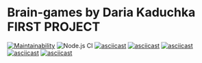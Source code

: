 # Brain-games by Daria Kaduchka FIRST PROJECT
[![Maintainability](https://api.codeclimate.com/v1/badges/a99a88d28ad37a79dbf6/maintainability)](https://codeclimate.com/github/codeclimate/codeclimate/maintainability)
![Node.js CI](https://github.com/DariaKaduchka/frontend-project-lvl1/workflows/Node.js%20CI/badge.svg)
[![asciicast](https://asciinema.org/a/oITgYdEIrfj7gki4qSpOPMh6B.svg)](https://asciinema.org/a/oITgYdEIrfj7gki4qSpOPMh6B)
[![asciicast](https://asciinema.org/a/SbKsxsqm8x1HwK7QDquRLFdZP.svg)](https://asciinema.org/a/SbKsxsqm8x1HwK7QDquRLFdZP)
[![asciicast](https://asciinema.org/a/qmMFhg5A1W6guNy7HElFwqCx4.svg)](https://asciinema.org/a/qmMFhg5A1W6guNy7HElFwqCx4)
[![asciicast](https://asciinema.org/a/27WSxAqcP2PUQM2zKSbUablYF.svg)](https://asciinema.org/a/27WSxAqcP2PUQM2zKSbUablYF)
[![asciicast](https://asciinema.org/a/xiAUXHIorFhTwGdg3982QMNzK.svg)](https://asciinema.org/a/xiAUXHIorFhTwGdg3982QMNzK)